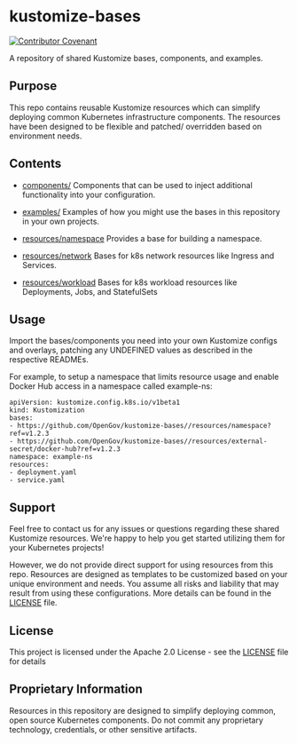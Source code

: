 # kustomize-bases

[![Contributor Covenant](https://img.shields.io/badge/Contributor%20Covenant-2.1-4baaaa.svg)](code_of_conduct.md)

A repository of shared Kustomize bases, components, and examples.

## Purpose

This repo contains reusable Kustomize resources which can simplify deploying common Kubernetes infrastructure components. The resources have been designed to be flexible and patched/ overridden based on environment needs.

## Contents

- [components/](components/)
Components that can be used to inject additional functionality into your configuration.

- [examples/](examples/)
Examples of how you might use the bases in this repository in your own projects.

- [resources/namespace](resources/namespace/)
Provides a base for building a namespace.

- [resources/network](resources/network/)
Bases for k8s network resources like Ingress and Services.

- [resources/workload](resources/network/)
Bases for k8s workload resources like Deployments, Jobs, and StatefulSets

## Usage

Import the bases/components you need into your own Kustomize configs and overlays, patching any UNDEFINED values as described in the respective READMEs.

For example, to setup a namespace that limits resource usage and enable Docker Hub access in a namespace called example-ns:

```
apiVersion: kustomize.config.k8s.io/v1beta1
kind: Kustomization
bases:
- https://github.com/OpenGov/kustomize-bases//resources/namespace?ref=v1.2.3
- https://github.com/OpenGov/kustomize-bases//resources/external-secret/docker-hub?ref=v1.2.3
namespace: example-ns
resources:
- deployment.yaml
- service.yaml
```

## Support

Feel free to contact us for any issues or questions regarding these shared Kustomize resources. We're happy to help you get started utilizing them for your Kubernetes projects!

However, we do not provide direct support for using resources from this repo. Resources are designed as templates to be customized based on your unique environment and needs. You assume all risks and liability that may result from using these configurations. More details can be found in the [LICENSE](LICENSE) file.

## License

This project is licensed under the Apache 2.0 License - see the [LICENSE](LICENSE) file for details

## Proprietary Information

Resources in this repository are designed to simplify deploying common, open source Kubernetes components. Do not commit any proprietary technology, credentials, or other sensitive artifacts.

